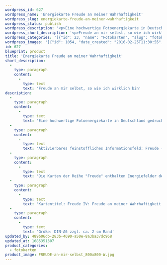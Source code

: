 ```yaml
---
wordpress_id: 627
wordpress_name: 'Energiekarte Freude an meiner Wahrhaftigkeit'
wordpress_slug: energiekarte-freude-an-meiner-wahrhaftigkeit
wordpress_status: publish
wordpress_description: '<p>Eine hochwertige Fotoenergiekarte in Deutschland gedruckt und in Handarbeit laminiert.  Sie ist in Postkartengröße (DIN-A6) gut zu transportieren und kann auch auf den Körper aufgelegt werden.</p><p>Aktivierbares feinstoffliches Informationsfeld: Freude - Wahrhaftigkeit - Sein - ''Ich bin'': In Freude an demjenigen/derjenigen sein, die ich wahrhaftig (tatsächlich) bin.<br />Die Karten der Reihe "Freude" enthalten Energiefelder der Facetten von Freude. Sie wollen dabei unterstützen, in die eigene, echte Freude zu gelangen, diese zu stärken und auszuweiten. Freude als ein natürlicher Grundzustand der Menschen.</p><p>Kartentitel: Freude IV: Freude an meiner Wahrhaftigkeit. Reihe: Freude. Schwingung: Türkis</p><p>Größe: DIN-A6 zzgl. ca. 2 cm Rand<br />Andere Formate sind individuell für Sie innerhalb weniger Tage herstellbar. Bitte kontaktieren Sie uns hierfür unter <a href="mailto:info@elvedenverlag.de">info@elvedenverlag.de</a>.</p><p><a href="https://my.feenbaum.de/anwendung-energiebilder-foto-laminiert/">Anwendungshinweise</a>      <a href="https://my.feenbaum.de/produktinformationen-fotokarten/">Produktinformationen</a></p>'
wordpress_short_description: '<p>Freude an mir selbst, so wie ich wirklich bin</p>'
wordpress_categories: '[{"id": 23, "name": "Fotokarten", "slug": "fotokarten"}]'
wordpress_images: '[{"id": 1054, "date_created": "2016-02-25T11:30:55", "date_created_gmt": "2016-02-25T09:30:55", "date_modified": "2016-02-25T11:30:55", "date_modified_gmt": "2016-02-25T09:30:55", "src": "https://my.feenbaum.de/wp-content/uploads/2016/02/FREUDE-an-mir-selbst_800x800-W.jpg", "name": "FREUDE-an-mir-selbst_800x800-W", "alt": ""}]'
id: 627
blueprint: product
title: 'Energiekarte Freude an meiner Wahrhaftigkeit'
short_description:
  -
    type: paragraph
    content:
      -
        type: text
        text: 'Freude an mir selbst, so wie ich wirklich bin'
description:
  -
    type: paragraph
    content:
      -
        type: text
        text: 'Eine hochwertige Fotoenergiekarte in Deutschland gedruckt und in Handarbeit laminiert.  Sie ist in Postkartengröße (DIN-A6) gut zu transportieren und kann auch auf den Körper aufgelegt werden.'
  -
    type: paragraph
    content:
      -
        type: text
        text: 'Aktivierbares feinstoffliches Informationsfeld: Freude - Wahrhaftigkeit - Sein - ''Ich bin'': In Freude an demjenigen/derjenigen sein, die ich wahrhaftig (tatsächlich) bin.'
  -
    type: paragraph
    content:
      -
        type: text
        text: 'Die Karten der Reihe "Freude" enthalten Energiefelder der Facetten von Freude. Sie wollen dabei unterstützen, in die eigene, echte Freude zu gelangen, diese zu stärken und auszuweiten. Freude als ein natürlicher Grundzustand der Menschen.'
  -
    type: paragraph
    content:
      -
        type: text
        text: 'Kartentitel: Freude IV: Freude an meiner Wahrhaftigkeit. Reihe: Freude. Schwingung: Türkis'
  -
    type: paragraph
    content:
      -
        type: text
        text: 'Größe: DIN-A6 zzgl. ca. 2 cm Rand'
updated_by: 489b06db-283b-4690-a50e-8a3ba37dc968
updated_at: 1685351307
product_categories:
  - fotokarten
product_image: FREUDE-an-mir-selbst_800x800-W.jpg
---
```

